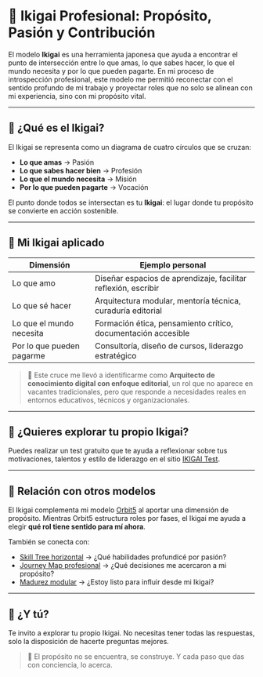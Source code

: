 # 🌱 Ikigai Profesional: Propósito, Pasión y Contribución

El modelo **Ikigai** es una herramienta japonesa que ayuda a encontrar el punto de intersección entre lo que amas, lo que sabes hacer, lo que el mundo necesita y por lo que pueden pagarte. En mi proceso de introspección profesional, este modelo me permitió reconectar con el sentido profundo de mi trabajo y proyectar roles que no solo se alinean con mi experiencia, sino con mi propósito vital.

---

## 🧭 ¿Qué es el Ikigai?

El Ikigai se representa como un diagrama de cuatro círculos que se cruzan:

- **Lo que amas** → Pasión
- **Lo que sabes hacer bien** → Profesión
- **Lo que el mundo necesita** → Misión
- **Por lo que pueden pagarte** → Vocación

El punto donde todos se intersectan es tu **Ikigai**: el lugar donde tu propósito se convierte en acción sostenible.

---

## 🧠 Mi Ikigai aplicado

| Dimensión         | Ejemplo personal                                                  |
|------------------|--------------------------------------------------------------------|
| Lo que amo        | Diseñar espacios de aprendizaje, facilitar reflexión, escribir    |
| Lo que sé hacer   | Arquitectura modular, mentoría técnica, curaduría editorial       |
| Lo que el mundo necesita | Formación ética, pensamiento crítico, documentación accesible |
| Por lo que pueden pagarme | Consultoría, diseño de cursos, liderazgo estratégico         |

> 📘 Este cruce me llevó a identificarme como **Arquitecto de conocimiento digital con enfoque editorial**, un rol que no aparece en vacantes tradicionales, pero que responde a necesidades reales en entornos educativos, técnicos y organizacionales.

---

## 🧪 ¿Quieres explorar tu propio Ikigai?

Puedes realizar un test gratuito que te ayuda a reflexionar sobre tus motivaciones, talentos y estilo de liderazgo en el sitio [IKIGAI Test](https://ikigaitest.com/es/test-de-personalidad/#).

---

## 🔗 Relación con otros modelos

El Ikigai complementa mi modelo [Orbit5](./orbit5.md) al aportar una dimensión de propósito. Mientras Orbit5 estructura roles por fases, el Ikigai me ayuda a elegir **qué rol tiene sentido para mí ahora**.

También se conecta con:

- [Skill Tree horizontal](./skills-tree.md) → ¿Qué habilidades profundicé por pasión?
- [Journey Map profesional](./journey-map.md) → ¿Qué decisiones me acercaron a mi propósito?
- [Madurez modular](./modular-maturity.md) → ¿Estoy listo para influir desde mi Ikigai?

---

## 🧭 ¿Y tú?

Te invito a explorar tu propio Ikigai. No necesitas tener todas las respuestas, solo la disposición de hacerte preguntas mejores.

> 🌌 El propósito no se encuentra, se construye. Y cada paso que das con conciencia, lo acerca.

